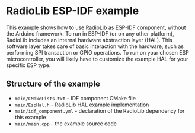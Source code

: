 # RadioLib ESP-IDF example

This example shows how to use RadioLib as ESP-IDF component, without the Arduino framework. To run in ESP-IDF (or on any other platform), RadioLib includes an internal hardware abstraction layer (HAL). This software layer takes care of basic interaction with the hardware, such as performing SPI transaction or GPIO operations. To run on your chosen ESP microcontroller, you will likely have to customize the example HAL for your specific ESP type.

## Structure of the example

* `main/CMakeLists.txt` - IDF component CMake file
* `main/EspHal.h` - RadioLib HAL example implementation
* `main/idf_component.yml` - declaration of the RadioLib dependency for this example
* `main/main.cpp` - the example source code
